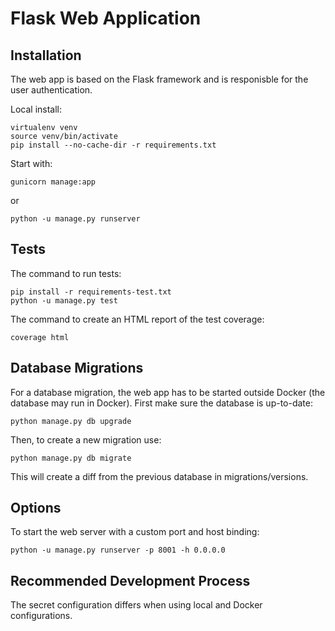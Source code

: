 # Flask Web Application

## Installation

The web app is based on the Flask framework and is responisble for the user authentication.

Local install:

    virtualenv venv
    source venv/bin/activate
    pip install --no-cache-dir -r requirements.txt

Start with:

    gunicorn manage:app

or

    python -u manage.py runserver

## Tests

The command to run tests:

    pip install -r requirements-test.txt
    python -u manage.py test

The command to create an HTML report of the test coverage:

    coverage html

## Database Migrations

For a database migration, the web app has to be started outside Docker (the database may run in Docker). First make sure the database is up-to-date:

    python manage.py db upgrade

Then, to create a new migration use:

    python manage.py db migrate

This will create a diff from the previous database in migrations/versions.

## Options

To start the web server with a custom port and host binding:

    python -u manage.py runserver -p 8001 -h 0.0.0.0

## Recommended Development Process

The secret configuration differs when using local and Docker configurations.